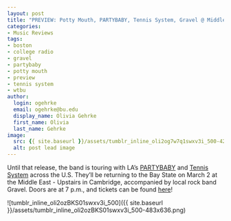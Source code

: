 ```yaml
---
layout: post
title: "PREVIEW: Potty Mouth, PARTYBABY, Tennis System, Gravel @ Middle East Upstairs"
categories:
- Music Reviews
tags:
- boston
- college radio
- gravel
- partybaby
- potty mouth
- preview
- tennis system
- wtbu
author:
  login: ogehrke
  email: ogehrke@bu.edu
  display_name: Olivia Gehrke
  first_name: Olivia
  last_name: Gehrke
image:
  src: {{ site.baseurl }}/assets/tumblr_inline_oli2og7w7q1swxv3i_500-424x636.jpg
  alt: post lead image
---
```



Until that release, the band is touring with LA’s [PARTYBABY](http://t.umblr.com/redirect?z=https%3A%2F%2Fwww.facebook.com%2FPARTYBABYLIVES%2F&t=ZDAxOWQwN2YzNzJiMjRhMmFhMjJhMGUzYTk1NjIzYjdiNzNlN2Q4OCxvRlYxR0NUNQ%3D%3D&b=t%3AKIk-PtjejdhRSOqxbjcLKQ&p=http%3A%2F%2Fwtburadio.tumblr.com%2Fpost%2F157341192708%2Fconcert-preview-potty-mouth-partybaby-tennis&m=1) and [Tennis System](http://t.umblr.com/redirect?z=https%3A%2F%2Fwww.facebook.com%2FTennisSystem%2F&t=MGZiZGFiZTg3OWU1MmIxNzZlNTQ0Mzk2YThhZDkyOTIxYWExNDE2YSxvRlYxR0NUNQ%3D%3D&b=t%3AKIk-PtjejdhRSOqxbjcLKQ&p=http%3A%2F%2Fwtburadio.tumblr.com%2Fpost%2F157341192708%2Fconcert-preview-potty-mouth-partybaby-tennis&m=1) across the U.S. They’ll be returning to the Bay State on March 2 at the Middle East - Upstairs in Cambridge, accompanied by local rock band Gravel. Doors are at 7 p.m., and tickets can be found [here](http://t.umblr.com/redirect?z=http%3A%2F%2Fwww.ticketweb.com%2Ft3%2Fsale%2FSaleEventDetail%3Fdispatch%3DloadSelectionData%26eventId%3D7174425%26REFERRAL_ID%3Dtwfb%26pl%3Dmideastnew&t=ZDE4MGE4NjA0Nzk5ZjEzMzA2NmU4MmZmOTY2MjdmMTdlZDM2ZjZhYSxvRlYxR0NUNQ%3D%3D&b=t%3AKIk-PtjejdhRSOqxbjcLKQ&p=http%3A%2F%2Fwtburadio.tumblr.com%2Fpost%2F157341192708%2Fconcert-preview-potty-mouth-partybaby-tennis&m=1)!

![tumblr_inline_oli2ozBKS01swxv3i_500]({{ site.baseurl }}/assets/tumblr_inline_oli2ozBKS01swxv3i_500-483x636.png)